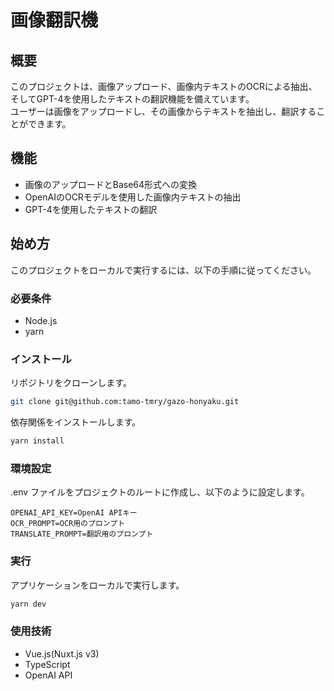 # 画像翻訳機
## 概要
このプロジェクトは、画像アップロード、画像内テキストのOCRによる抽出、そしてGPT-4を使用したテキストの翻訳機能を備えています。  
ユーザーは画像をアップロードし、その画像からテキストを抽出し、翻訳することができます。

## 機能
- 画像のアップロードとBase64形式への変換
- OpenAIのOCRモデルを使用した画像内テキストの抽出
- GPT-4を使用したテキストの翻訳

## 始め方
このプロジェクトをローカルで実行するには、以下の手順に従ってください。

### 必要条件
- Node.js
- yarn

### インストール
リポジトリをクローンします。

```bash
git clone git@github.com:tamo-tmry/gazo-honyaku.git
```

依存関係をインストールします。
```bash
yarn install
```

### 環境設定
.env ファイルをプロジェクトのルートに作成し、以下のように設定します。

```.env
OPENAI_API_KEY=OpenAI APIキー
OCR_PROMPT=OCR用のプロンプト
TRANSLATE_PROMPT=翻訳用のプロンプト
```

### 実行
アプリケーションをローカルで実行します。

```bash
yarn dev
```

### 使用技術
- Vue.js(Nuxt.js v3)
- TypeScript
- OpenAI API
